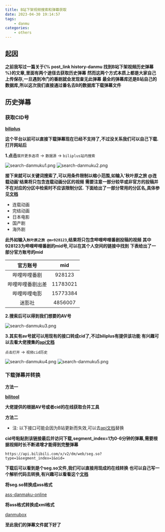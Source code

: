 ```yaml
---
title: B站下架视频搜索和弹幕获取
date: 2023-04-30 19:14:57
tags:
	- danmu
categories: 
    - others
---
```


## 起因 

__之前我写过一篇关于{% post_link history-danmu 找到B站下架视频历史弹幕 %}的文章,里面有两个途径去获取历史弹幕__
__然而这两个方式本质上都是大家自己上传保存,一旦遇到冷门的番剧就会发现查无此弹幕__
__最全的弹幕库还是B站自己的数据库,所以这次我们直接通过番名去B的数据库下载弹幕文件__

## 历史弹幕

### 获取CID号

[__biliplus__](https://www.biliplus.com/)

__这个平台以前可以直接下载弹幕现在已经不支持了,不过没关系我们可以自己下载.打开网站后__

__1.点击__`展开更多选项` -> `数据源` -> `biliplus站内搜索`

![search-danmuku1.png](search-danmuku1.png)
![search-danmuku2.png](search-danmuku2.png)

__接下来就可以关键词搜索了,可以用条件限制以缩小范围,如输入'秋叶原之旅 @连载动画'结果将只包含连载动画分区的视频__
__需要注意一部分较早或非官方的投稿并不在对应的分区中检索时不应该限制分区.__
__下面给出了一部分常用的分区名,具体参见[文档](https://github.com/SocialSisterYi/bilibili-API-collect/blob/bb437d2012e6291b38c78d42755db9d836d4975f/video/video_zone.md)__

- 连载动画
- 完结动画
- 日本电影
- 国产剧
- 海外剧

__此外如输入`秋叶原之旅 @m=928123`,结果将只包含哔哩哔哩番剧投稿的视频__
__其中928123为哔哩哔哩番剧的mid号,可以在其个人空间的链接中找到__
__下表给出了一部分官方账号的mid__

| 官方账号 | mid |
| :----: | :----: |
|哔哩哔哩番剧	|928123|
|哔哩哔哩番剧出差|	11783021|
|哔哩哔哩电影	|15773384|
|迷影社	|4856007|

__2.搜索后可以得到我们想要的AV号__

![search-danmuku3.png](search-danmuku3.png)

__3.其实有av号就可以用现有的接口转成cid了,不过biliplus有提供该功能__
__有兴趣可以去看大佬搜集的[api文档](https://github.com/SocialSisterYi/bilibili-API-collect)__

`点击打开` -> `视频cid历史`

![search-danmuku4.png](search-danmuku4.png)
![search-danmuku5.png](search-danmuku5.png)

### 下载弹幕并转换

__方法一__

[__bilitool__](https://bilitool.top/)

__大佬提供的根据AV号或者cid的在线获取合并工具__


__方法二__

* 注: 以下接口可能会因为B站更新而失效,可以去[api文档](https://socialsisteryi.github.io/bilibili-API-collect/)替换

__cid号粘贴到该链接最后并访问下载,segment_index=1为0-6分钟的弹幕,需要根据视频时长不断递增才能得到完整弹幕__

```
https://api.bilibili.com/x/v2/dm/web/seg.so?type=1&segment_index=1&oid=
```

__下载后可以看到是个seg.so文件,我们可以直接用现成的在线转换__
__也可以自己写一个解析代码去转换,有兴趣可以看看这个[文档](https://socialsisteryi.github.io/bilibili-API-collect/docs/danmaku/danmaku_proto.html#%E8%8E%B7%E5%8F%96%E5%AE%9E%E6%97%B6%E5%BC%B9%E5%B9%95)__

__将seg.so转换成ass格式__

[ass-danmaku-online](https://tiansh.github.io/ass-danmaku-online/)

__将ass格式转换成xml格式__

[danmubox](https://danmubox.github.io/convert)

__至此我们的弹幕文件就下好了__